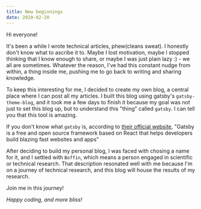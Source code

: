 ```yaml
---
title: New beginnings
date: 2020-02-20
---
```


Hi everyone!

It's been a while I wrote technical articles, phew(cleans sweat). I honestly don't know what to ascribe it to. Maybe I lost motivation, maybe I stopped thinking that I know enough to share, or maybe I was just plain lazy :) - we all are sometimes. Whatever the reason, I've had this constant nudge from within, a thing inside me, pushing me to go back to writing and sharing knowledge.

To keep this interesting for me, I decided to create my own blog, a central place where I can post all my articles. I built this blog using gatsby's `gatsby-theme-blog`, and it took me a few days to finish it because my goal was not just to set this blog up, but to understand this "thing" called `gatsby`. I can tell you that this tool is amazing.

If you don't know what `gatsby` is, according to [their official website](https://www.gatsbyjs.org/), "Gatsby is a free and open source framework based on React that helps developers build blazing fast websites and apps"

After deciding to build my personal blog, I was faced with chosing a name for it, and I settled with `Boffin`, which means a person engaged in scientific or technical research. That description resonated well with me because I'm on a journey of technical research, and this blog will house the results of my research.

Join me in this journey!

_Happy coding, and more bliss!_
